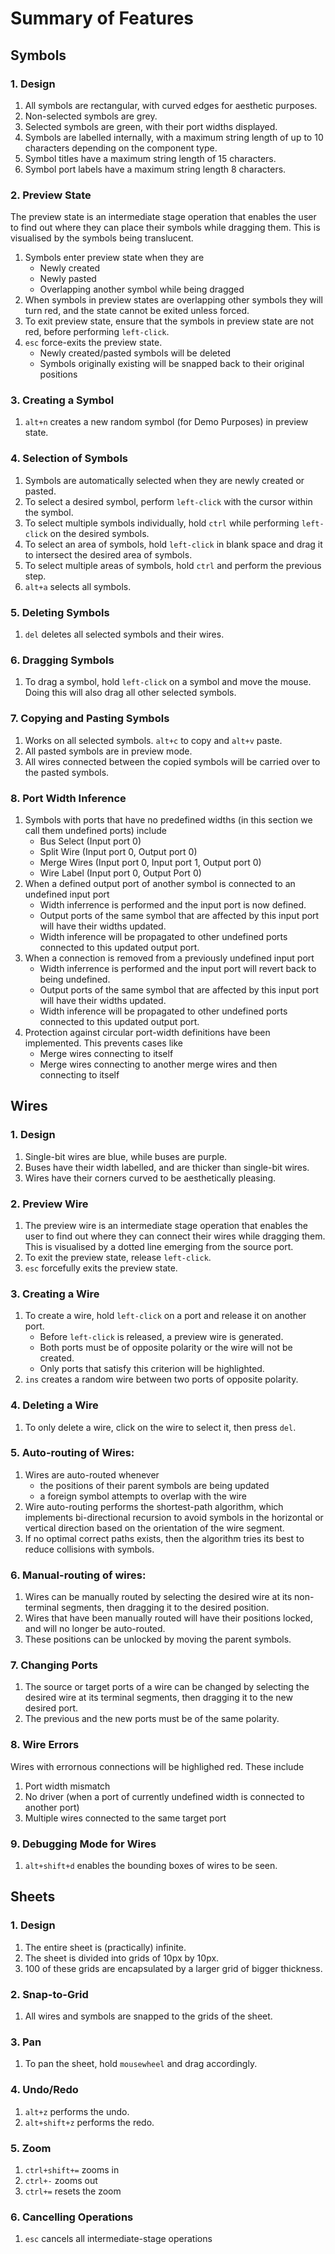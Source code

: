 # Summary of Features

## Symbols
### 1. Design
1. All symbols are rectangular, with curved edges for aesthetic purposes.  
2. Non-selected symbols are grey.
3. Selected symbols are green, with their port widths displayed. 
4. Symbols are labelled internally, with a maximum string length of up to 10 characters depending on the component type. 
5. Symbol titles have a maximum string length of 15 characters. 
6. Symbol port labels have a maximum string length 8 characters.

### 2. Preview State
The preview state is an intermediate stage operation that enables the user to find out where they can place their symbols while dragging them.  This is visualised by the symbols being translucent.
1. Symbols enter preview state when they are
    - Newly created
    - Newly pasted
    - Overlapping another symbol while being dragged
2. When symbols in preview states are overlapping other symbols they will turn red, and the state cannot be exited unless forced.
3. To exit preview state, ensure that the symbols in preview state are not red, before performing ```left-click```.
4. ```esc``` force-exits the preview state.
    - Newly created/pasted symbols will be deleted
    - Symbols originally existing will be snapped back to their original positions

### 3. Creating a Symbol
1. ```alt+n``` creates a new random symbol (for Demo Purposes) in preview state.

### 4. Selection of Symbols
1. Symbols are automatically selected when they are newly created or pasted. 
2. To select a desired symbol, perform ```left-click``` with the cursor within the symbol.
2. To select multiple symbols individually, hold ```ctrl``` while performing ```left-click``` on the desired symbols.
3. To select an area of symbols, hold ```left-click``` in blank space and drag it to intersect the desired area of symbols.
4. To select multiple areas of symbols, hold ```ctrl``` and perform the previous step. 
5. ```alt+a``` selects all symbols.

### 5. Deleting Symbols
1. ```del``` deletes all selected symbols and their wires.

### 6. Dragging Symbols
1. To drag a symbol, hold ```left-click``` on a symbol and move the mouse. Doing this will also drag all other selected symbols.

### 7. Copying and Pasting Symbols
1. Works on all selected symbols. ```alt+c``` to copy and ```alt+v``` paste.
2. All pasted symbols are in preview mode. 
3. All wires connected between the copied symbols will be carried over to the pasted symbols. 

### 8. Port Width Inference
1. Symbols with ports that have no predefined widths (in this section we call them undefined ports) include
    - Bus Select (Input port 0)
    - Split Wire (Input port 0, Output port 0)
    - Merge Wires (Input port 0, Input port 1, Output port 0)
    - Wire Label (Input port 0, Output Port 0)
2. When a defined output port of another symbol is connected to an undefined input port
    - Width inferrence is performed and the input port is now defined.
    - Output ports of the same symbol that are affected by this input port will have their widths updated.
    - Width inference will be propagated to other undefined ports connected to this updated output port.
3. When a connection is removed from a previously undefined input port
    - Width inferrence is performed and the input port will revert back to being undefined.
    - Output ports of the same symbol that are affected by this input port will have their widths updated. 
    - Width inference will be propagated to other undefined ports connected to this updated output port. 
4. Protection against circular port-width definitions have been implemented. This prevents cases like 
    - Merge wires connecting to itself
    - Merge wires connecting to another merge wires and then connecting to itself


## Wires

### 1. Design
1. Single-bit wires are blue, while buses are purple. 
2. Buses have their width labelled, and are thicker than single-bit wires. 
3. Wires have their corners curved to be aesthetically pleasing. 
### 2. Preview Wire
1. The preview wire is an intermediate stage operation that enables the user to find out where they can connect their wires while dragging them.  This is visualised by a dotted line emerging from the source port.
2. To exit the preview state, release ```left-click```.
3. ```esc``` forcefully exits the preview state.

### 3. Creating a Wire 
1. To create a wire, hold ```left-click``` on a port and release it on another port. 
    - Before ```left-click``` is released, a preview wire is generated. 
    - Both ports must be of opposite polarity or the wire will not be created. 
    - Only ports that satisfy this criterion will be highlighted. 
2. ```ins``` creates a random wire between two ports of opposite polarity.

### 4. Deleting a Wire
1. To only delete a wire, click on the wire to select it, then press ```del```.

### 5. Auto-routing of Wires: 
1. Wires are auto-routed whenever
    - the positions of their parent symbols are being updated
    - a foreign symbol attempts to overlap with the wire
2. Wire auto-routing performs the shortest-path algorithm, which implements bi-directional recursion to avoid symbols in the horizontal or vertical direction based on the orientation of the wire segment.
3. If no optimal correct paths exists, then the algorithm tries its best to reduce collisions with symbols. 

### 6. Manual-routing of wires:
1. Wires can be manually routed by selecting the desired wire at its non-terminal segments, then dragging it to the desired position. 
2. Wires that have been manually routed will have their positions locked, and will no longer be auto-routed.
3. These positions can be unlocked by moving the parent symbols.

### 7. Changing Ports 
1. The source or target ports of a wire can be changed by selecting the desired wire at its terminal segments, then dragging it to the new desired port.
2. The previous and the new ports must be of the same polarity.

### 8. Wire Errors
Wires with errornous connections will be highlighed red. These include
1. Port width mismatch
2. No driver (when a port of currently undefined width is connected to another port)
3. Multiple wires connected to the same target port

### 9. Debugging Mode for Wires 
1. ```alt+shift+d``` enables the bounding boxes of wires to be seen. 


## Sheets
### 1. Design
1. The entire sheet is (practically) infinite.
2. The sheet is divided into grids of 10px by 10px. 
3. 100 of these grids are encapsulated by a larger grid of bigger thickness. 

### 2. Snap-to-Grid
1. All wires and symbols are snapped to the grids of the sheet.

### 3. Pan
1. To pan the sheet, hold ```mousewheel``` and drag accordingly.

### 4. Undo/Redo
1. ```alt+z``` performs the undo.
2. ```alt+shift+z``` performs the redo.

### 5. Zoom
1. ```ctrl+shift+=``` zooms in
2. ```ctrl+-``` zooms out
3. ```ctrl+=``` resets the zoom

### 6. Cancelling Operations
1. ```esc``` cancels all intermediate-stage operations